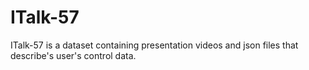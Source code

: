 # ITalk-57
ITalk-57 is a dataset containing presentation videos and json files that describe's user's control data.
